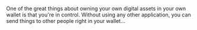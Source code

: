 One of the great things about owning your own digital assets in your own wallet is that you're in control. Without using any other application, you can send things to other people right in your wallet...
